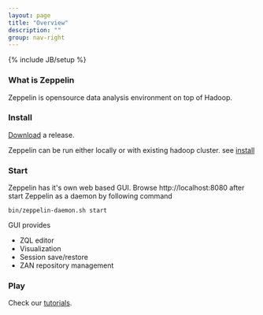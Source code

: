 ```yaml
---
layout: page
title: "Overview"
description: ""
group: nav-right
---
```

{% include JB/setup %}

### What is Zeppelin

Zeppelin is opensource data analysis environment on top of Hadoop.


### Install

[Download](./download.html) a release.

Zeppelin can be run either locally or with existing hadoop cluster. see [install](./docs/install/install.html)


### Start

Zeppelin has it's own web based GUI. Browse http://localhost:8080 after start Zeppelin as a daemon by following command

```
bin/zeppelin-daemon.sh start
```

GUI provides

 * ZQL editor
 * Visualization
 * Session save/restore
 * ZAN repository management



### Play

Check our [tutorials](./docs/tutorials/tutorial1.html).